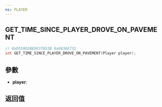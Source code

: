 ```yaml
---
ns: PLAYER
---
```

## GET_TIME_SINCE_PLAYER_DROVE_ON_PAVEMENT

```c
// 0xD559D2BE9E37853B 0x8836E732
int GET_TIME_SINCE_PLAYER_DROVE_ON_PAVEMENT(Player player);
```


## 參數
* **player**: 

## 返回值
